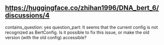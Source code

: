 ## https://huggingface.co/zhihan1996/DNA_bert_6/discussions/4

contains_question: yes
question_part: It seems that the current config is not recognized as BertConfig. Is it possible to fix this issue, or make the old version (with the old config) accessible?